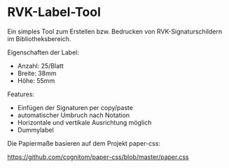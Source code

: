 # RVK-Label-Tool

Ein simples Tool zum Erstellen bzw. Bedrucken von RVK-Signaturschildern im Bibliotheksbereich. 

Eigenschaften der Label:
* Anzahl: 25/Blatt
* Breite: 38mm
* Höhe: 55mm

Features:
* Einfügen der Signaturen per copy/paste
* automatischer Umbruch nach Notation 
* Horizontale und vertikale Ausrichtung möglich
* Dummylabel

Die Papiermaße basieren auf dem Projekt paper-css:

https://github.com/cognitom/paper-css/blob/master/paper.css
